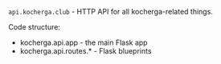 `api.kocherga.club` - HTTP API for all kocherga-related things.

Code structure:

* kocherga.api.app - the main Flask app
* kocherga.api.routes.* - Flask blueprints
